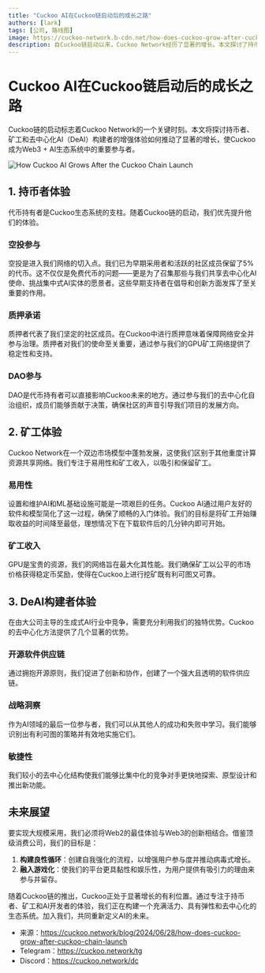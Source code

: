 ```yaml
---
title: "Cuckoo AI在Cuckoo链启动后的成长之路"
authors: [lark]
tags: [公司, 路线图]
image: https://cuckoo-network.b-cdn.net/how-does-cuckoo-grow-after-cuckoo-chain-launch.webp
description: 自Cuckoo链启动以来，Cuckoo Network经历了显著的增长。本文探讨了持币者、矿工和去中心化AI（DeAI）构建者在这一转变中的增强体验。
---
```


# Cuckoo AI在Cuckoo链启动后的成长之路

Cuckoo链的启动标志着Cuckoo Network的一个关键时刻。本文将探讨持币者、矿工和去中心化AI（DeAI）构建者的增强体验如何推动了显著的增长，使Cuckoo成为Web3 + AI生态系统中的重要参与者。

![How Cuckoo AI Grows After the Cuckoo Chain Launch](https://cuckoo-network.b-cdn.net/how-does-cuckoo-grow-after-cuckoo-chain-launch.webp "How Cuckoo AI Grows After the Cuckoo Chain Launch")

## 1. 持币者体验

代币持有者是Cuckoo生态系统的支柱。随着Cuckoo链的启动，我们优先提升他们的体验。

### 空投参与

空投是进入我们网络的切入点。我们已为早期采用者和活跃的社区成员保留了5%的代币。这不仅仅是免费代币的问题——更是为了召集那些与我们共享去中心化AI使命、挑战集中式AI实体的愿景者。这些早期支持者在倡导和创新方面发挥了至关重要的作用。

### 质押承诺

质押者代表了我们坚定的社区成员。在Cuckoo中进行质押意味着保障网络安全并参与治理。质押者对我们的使命至关重要，通过参与我们的GPU矿工网络提供了稳定性和支持。

### DAO参与

DAO是代币持有者可以直接影响Cuckoo未来的地方。通过参与我们的去中心化自治组织，成员们能够贡献于决策，确保社区的声音引导我们项目的发展方向。

## 2. 矿工体验

Cuckoo Network在一个双边市场模型中蓬勃发展，这使我们区别于其他重度计算资源共享网络。我们专注于易用性和矿工收入，以吸引和保留矿工。

### 易用性

设置和维护AI和ML基础设施可能是一项艰巨的任务。Cuckoo AI通过用户友好的软件和模型简化了这一过程，确保了顺畅的入门体验。我们的目标是将矿工开始赚取收益的时间降至最低，理想情况下在下载软件后的几分钟内即可开始。

### 矿工收入

GPU是宝贵的资源，我们的网络旨在最大化其性能。我们确保矿工以公平的市场价格获得稳定币奖励，使得在Cuckoo上进行挖矿既有利可图又可靠。

## 3. DeAI构建者体验

在由大公司主导的生成式AI行业中竞争，需要充分利用我们的独特优势。Cuckoo的去中心化方法提供了几个显著的优势。

### 开源软件供应链

通过拥抱开源原则，我们促进了创新和协作，创建了一个强大且透明的软件供应链。

### 战略洞察

作为AI领域的最后一位参与者，我们可以从其他人的成功和失败中学习。我们能够识别出有利可图的策略并有效地实施它们。

### 敏捷性

我们较小的去中心化结构使我们能够比集中化的竞争对手更快地探索、原型设计和推出新功能。

## 未来展望

要实现大规模采用，我们必须将Web2的最佳体验与Web3的创新相结合。借鉴顶级消费公司，我们的目标是：

1. **构建良性循环**：创建自我强化的流程，以增强用户参与度并推动病毒式增长。
2. **融入游戏化**：使我们的平台更具黏性和娱乐性，为用户提供有吸引力的理由来参与并留存。

随着Cuckoo链的推出，Cuckoo正处于显著增长的有利位置。通过专注于持币者、矿工和AI开发者的体验，我们正在构建一个充满活力、具有弹性和去中心化的生态系统。加入我们，共同重新定义AI的未来。

- 来源：https://cuckoo.network/blog/2024/06/28/how-does-cuckoo-grow-after-cuckoo-chain-launch
- Telegram：https://cuckoo.network/tg
- Discord：https://cuckoo.network/dc
